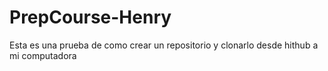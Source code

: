 # PrepCourse-Henry
Esta es una prueba de como crear un repositorio y clonarlo desde hithub a mi computadora 
